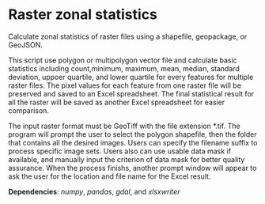 # Raster zonal statistics
Calculate zonal statistics of raster files using a shapefile, geopackage, or GeoJSON.
  
This script use polygon or multipolygon vector file and calculate basic statistics including count,minimum, maximum, mean, median, standard deviation, uppoer quartile, and lower quartile for every features for multiple raster files. The pixel values for each feature from one raster file will be preserved and saved to an Excel spreadsheet. The final statistical result for all the raster will be saved as another Excel spreadsheet for easier comparison.  
  
The input raster format must be GeoTiff with the file extension \*.tif. The program will prompt the user to select the polygon shapefile, then the folder that contains all the desired images. Users can specify the filename suffix to process specific image sets. Users also can use usable data mask if available, and manually input the criterion of data mask for better quality assurance. When the process finishs, another prompt window will appear to ask the user for the location and file name for the Excel result.
  
**Dependencies**: _numpy_, _pandas_, _gdal_, and _xlsxwriter_
